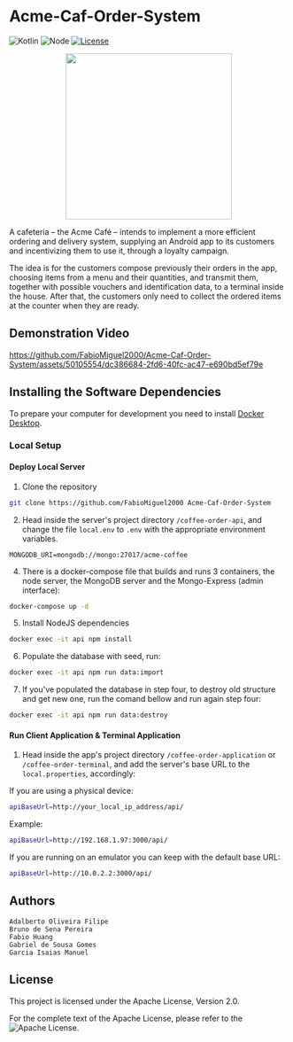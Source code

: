 # Acme-Caf-Order-System

![Kotlin](https://img.shields.io/badge/Kotlin-v1.9.0-purple?&color=7f52ff)
![Node](https://img.shields.io/badge/node-v20.11.1-green)
[![License](https://img.shields.io/badge/License-Apache%202.0-blue.svg)](https://opensource.org/licenses/Apache-2.0)

<p align="center">
  <img height="300" src="https://github.com/FabioMiguel2000/Acme-Caf-Order-System/assets/50105554/43adf4f2-69cf-4c31-b566-8962a2e98c79">

A cafeteria – the Acme Café – intends to implement a more efficient ordering and delivery system, supplying an Android app to its customers and incentivizing them to use it, through a loyalty campaign.

The idea is for the customers compose previously their orders in the app, choosing items from a menu and their quantities, and transmit them, together with possible vouchers and identification data, to a terminal inside the house. After that, the customers only need to collect the ordered items at the counter when they are ready.

## Demonstration Video 

https://github.com/FabioMiguel2000/Acme-Caf-Order-System/assets/50105554/dc386684-2fd6-40fc-ac47-e690bd5ef79e

## Installing the Software Dependencies

To prepare your computer for development you need to install [Docker Desktop](https://www.docker.com/products/docker-desktop/).

### Local Setup

#### Deploy Local Server 

1. Clone the repository

```bash
git clone https://github.com/FabioMiguel2000 Acme-Caf-Order-System
```

2. Head inside the server's project directory `/coffee-order-api`, and change the file `local.env` to `.env` with the appropriate environment variables.

```
MONGODB_URI=mongodb://mongo:27017/acme-coffee
```

4. There is a docker-compose file that builds and runs 3 containers, the node server, the MongoDB server and the Mongo-Express (admin interface):

```bash
docker-compose up -d
```

5. Install NodeJS dependencies
```bash
docker exec -it api npm install
```


6. Populate the database with seed, run:

```bash
docker exec -it api npm run data:import
```


7. If you've populated the database in step four, to destroy old structure and get new one, run the comand bellow and run again step four:
```bash
docker exec -it api npm run data:destroy
```

#### Run Client Application & Terminal Application

1. Head inside the app's project directory `/coffee-order-application` or `/coffee-order-terminal`, and add the server's base URL to the `local.properties`, accordingly:

If you are using a physical device:
```bash
apiBaseUrl=http://your_local_ip_address/api/
```

Example:
```bash
apiBaseUrl=http://192.168.1.97:3000/api/
```

If you are running on an emulator you can keep with the default base URL:
```bash
apiBaseUrl=http://10.0.2.2:3000/api/
```

## Authors
```
Adalberto Oliveira Filipe
Bruno de Sena Pereira
Fabio Huang
Gabriel de Sousa Gomes
Garcia Isaias Manuel
```


## License

This project is licensed under the Apache License, Version 2.0.

For the complete text of the Apache License, please refer to the ![Apache License](https://github.com/FabioMiguel2000/Acme-Caf-Order-System/blob/FabioMiguel2000-patch-1/LICENSE).

